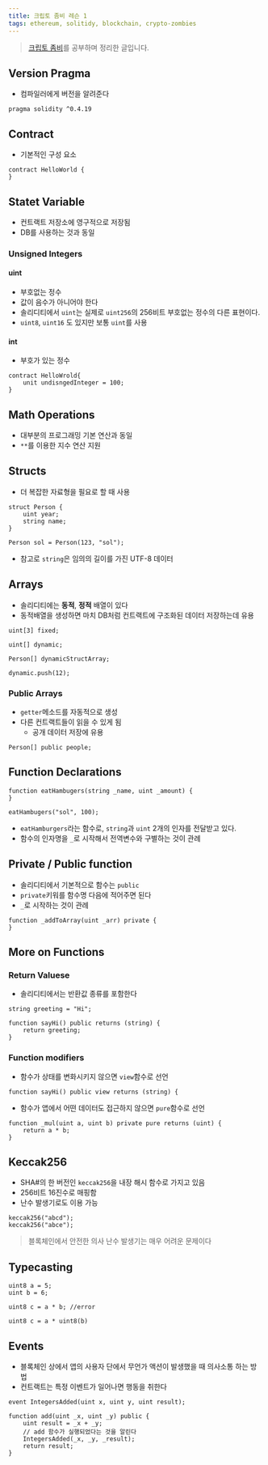 ```yaml
---
title: 크립토 좀비 레슨 1
tags: ethereum, solitidy, blockchain, crypto-zombies
---
```


> [크립토 좀비](cryptozombies.io)를 공부하며 정리한 글입니다.  


## Version Pragma

* 컴파일러에게 버전을 알려준다

```sol
pragma solidity ^0.4.19
```



## Contract

* 기본적인 구성 요소

```sol
contract HelloWorld {
}
```



## Statet Variable 

* 컨트랙트 저장소에 영구적으로 저장됨  
* DB를 사용하는 것과 동일


### Unsigned Integers


#### uint

* 부호없는 정수
* 값이 음수가 아니어야 한다
* 솔리디티에서 `uint`는 실제로 `uint256`의 256비트 부호없는 정수의 다른 표현이다.
* `uint8`, `uint16` 도 있지만 보통 `uint`를 사용


#### int

* 부호가 있는 정수

```sol
contract HelloWrold{
    unit undisngedInteger = 100;
}
```



## Math Operations

* 대부분의 프로그래밍 기본 연산과 동일
* `**`를 이용한 지수 연산 지원



## Structs

* 더 복잡한 자료형을 필요로 할 때 사용

```sol
struct Person {
    uint year;
    string name;
}

Person sol = Person(123, "sol");
```

* 참고로 `string`은 임의의 길이를 가진 UTF-8 데이터



## Arrays

* 솔리디티에는 **동적**, **정적** 배열이 있다
* 동적배열을 생성하면 마치 DB처럼 컨트랙트에 구조화된 데이터 저장하는데 유용

```sol
uint[3] fixed;

uint[] dynamic;

Person[] dynamicStructArray;

dynamic.push(12);
```


### Public Arrays

* `getter`메소드를 자동적으로 생성
* 다른 컨트랙트들이 읽을 수 있게 됨
  * 공개 데이터 저장에 유용

```sol
Person[] public people;
```



## Function Declarations

```sol
function eatHambugers(string _name, uint _amount) {
}

eatHambugers("sol", 100);
```

* `eatHamburgers`라는 함수로, `string`과 `uint` 2개의 인자를 전달받고 있다.
* 함수의 인자명을 `_`로 시작해서 전역변수와 구별하는 것이 관례



## Private / Public function

* 솔리디티에서 기본적으로 함수는 `public`
* `private`키워를 함수명 다음에 적어주면 된다
* `_`로 시작하는 것이 관례

```sol
function _addToArray(uint _arr) private {
}
```



## More on Functions


### Return Valuese

* 솔리디티에서는 반환값 종류를 포함한다

```sol
string greeting = "Hi";

function sayHi() public returns (string) {
    return greeting;
}
```

### Function modifiers

* 함수가 상태를 변화시키지 않으면 `view`함수로 선언

```sol
function sayHi() public view returns (string) {
```

* 함수가 앱에서 어떤 데이터도 접근하지 않으면 `pure`함수로 선언

```sol
function _mul(uint a, uint b) private pure returns (uint) {
    return a * b;
}
```



## Keccak256

* SHA#의 한 버전인 `keccak256`을 내장 해시 함수로 가지고 있음
* 256비트 16진수로 매핑함
* 난수 발생기로도 이용 가능

```sol
keccak256("abcd");
keccak256("abce");
```

> 블록체인에서 안전한 의사 난수 발생기는 매우 어려운 문제이다



## Typecasting

```sol
uint8 a = 5;
uint b = 6;

uint8 c = a * b; //error

uint8 c = a * uint8(b)
```



## Events

* 블록체인 상에서 앱의 사용자 단에서 무언가 액션이 발생했을 때 의사소통 하는 방법
* 컨트랙트는 특정 이벤트가 일어나면 행동을 취한다

```sol
event IntegersAdded(uint x, uint y, uint result);

function add(uint _x, uint _y) public {
    uint result = _x + _y;
    // add 함수가 실행되었다는 것을 알린다
    IntegersAdded(_x, _y, _result);
    return result;
}
```
